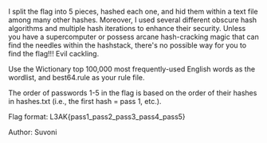 I split the flag into 5 pieces, hashed each one, and hid them within a text file among many other hashes. Moreover, I used several different obscure hash algorithms and multiple hash iterations to enhance their security. Unless you have a supercomputer or possess arcane hash-cracking magic that can find the needles within the hashstack, there's no possible way for you to find the flag!!! Evil cackling.

Use the Wictionary top 100,000 most frequently-used English words as the wordlist, and best64.rule as your rule file.

The order of passwords 1-5 in the flag is based on the order of their hashes in hashes.txt (i.e., the first hash = pass 1, etc.).

Flag format: L3AK{pass1_pass2_pass3_pass4_pass5}

Author: Suvoni
